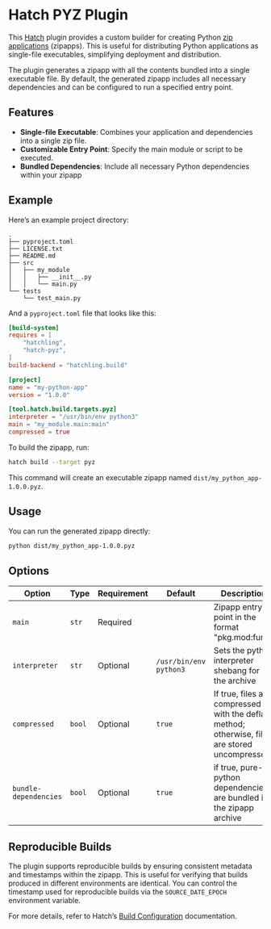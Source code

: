 # Hatch PYZ Plugin

This [Hatch](https://hatch.pypa.io/latest/) plugin provides a custom builder for creating
Python [zip applications](https://docs.python.org/3/library/zipapp.html) (zipapps). This is useful for distributing
Python applications as single-file executables, simplifying deployment and distribution.

The plugin generates a zipapp with all the contents bundled into a single executable file. By default, the generated
zipapp includes all necessary dependencies and can be configured to run a specified entry point.

## Features

- **Single-file Executable**: Combines your application and dependencies into a single zip file.
- **Customizable Entry Point**: Specify the main module or script to be executed.
- **Bundled Dependencies**: Include all necessary Python dependencies within your zipapp

## Example

Here’s an example project directory:

```
.
├── pyproject.toml
├── LICENSE.txt
├── README.md
├── src
│   ├── my_module
│   │   ├── __init__.py
│   │   └── main.py
└── tests
    └── test_main.py
```

And a `pyproject.toml` file that looks like this:

```toml
[build-system]
requires = [
    "hatchling",
    "hatch-pyz",
]
build-backend = "hatchling.build"

[project]
name = "my-python-app"
version = "1.0.0"

[tool.hatch.build.targets.pyz]
interpreter = "/usr/bin/env python3"
main = "my_module.main:main"
compressed = true
```

To build the zipapp, run:

```sh
hatch build --target pyz
```

This command will create an executable zipapp named `dist/my_python_app-1.0.0.pyz`.

## Usage

You can run the generated zipapp directly:

```sh
python dist/my_python_app-1.0.0.pyz
```

## Options

| Option                | Type   | Requirement | Default                | Description                                                                                      |
|-----------------------|--------|-------------|------------------------|--------------------------------------------------------------------------------------------------|
| `main`                | `str`  | Required    |                        | Zipapp entry-point in the format "pkg.mod:func"                                                  |
| `interpreter`         | `str`  | Optional    | `/usr/bin/env python3` | Sets the python interpreter shebang for the archive                                              |
| `compressed`          | `bool` | Optional    | `true`                 | If true, files are compressed with the deflate method; otherwise, files are stored uncompressed. |
| `bundle-dependencies` | `bool` | Optional    | `true`                 | if true, pure-python dependencies are bundled in the zipapp archive                              |

## Reproducible Builds

The plugin supports reproducible builds by ensuring consistent metadata and timestamps within the zipapp. This is useful
for verifying that builds produced in different environments are identical. You can control the timestamp used for
reproducible builds via the `SOURCE_DATE_EPOCH` environment variable.

For more details, refer to Hatch’s [Build Configuration](https://hatch.pypa.io/latest/config/build/) documentation.